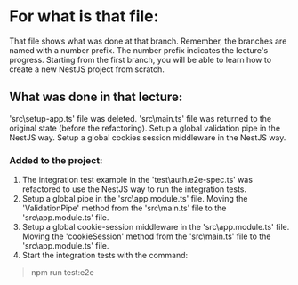 # For what is that file:  
That file shows what was done at that branch. Remember, the branches are named with a number prefix. The number prefix indicates the lecture's progress. Starting from the first branch, you will be able to learn how to create a new NestJS project from scratch.  

## What was done in that lecture:  
'src\setup-app.ts' file was deleted.
'src\main.ts' file was returned to the original state (before the refactoring).
Setup a global validation pipe in the NestJS way.
Setup a global cookies session middleware in the NestJS way. 

### Added to the project:  
1. The integration test example in the 'test\auth.e2e-spec.ts' was refactored to use the NestJS way to run the integration tests.
2. Setup a global pipe in the 'src\app.module.ts' file. Moving the 'ValidationPipe' method from the 'src\main.ts' file to the 'src\app.module.ts' file.
3. Setup a global cookie-session middleware in the 'src\app.module.ts' file. Moving the 'cookieSession' method from the 'src\main.ts' file to the 'src\app.module.ts' file.
4. Start the integration tests with the command:  
> npm run test:e2e  